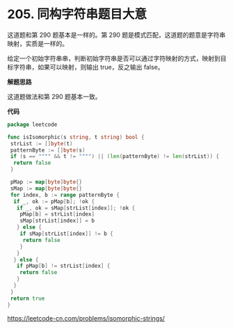 # 205. 同构字符串**题目大意**  

这道题和第 290 题基本是一样的。第 290 题是模式匹配，这道题的题意是字符串映射，实质是一样的。

给定一个初始字符串串，判断初始字符串是否可以通过字符映射的方式，映射到目标字符串，如果可以映射，则输出 true，反之输出 false。

**解题思路**  

这道题做法和第 290 题基本一致。

**代码**  

```go
package leetcode

func isIsomorphic(s string, t string) bool {
 strList := []byte(t)
 patternByte := []byte(s)
 if (s == """" && t != """") || (len(patternByte) != len(strList)) {
  return false
 }

 pMap := map[byte]byte{}
 sMap := map[byte]byte{}
 for index, b := range patternByte {
  if _, ok := pMap[b]; !ok {
   if _, ok = sMap[strList[index]]; !ok {
    pMap[b] = strList[index]
    sMap[strList[index]] = b
   } else {
    if sMap[strList[index]] != b {
     return false
    }
   }
  } else {
   if pMap[b] != strList[index] {
    return false
   }
  }
 }
 return true
}
```

https://leetcode-cn.com/problems/isomorphic-strings/